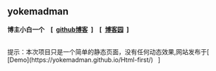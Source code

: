 ## yokemadman
**博主小白一个&emsp;[&ensp;[github博客](https://yokemadman.github.io/)&ensp;]&emsp;[&ensp;[博客园](https://www.cnblogs.com/Yokemadman/)&ensp;]**

<br>
提示：本次项目只是一个简单的静态页面，没有任何动态效果,网站发布于[&ensp; [Demo](https://yokemadman.github.io/Html-first/) &ensp;]